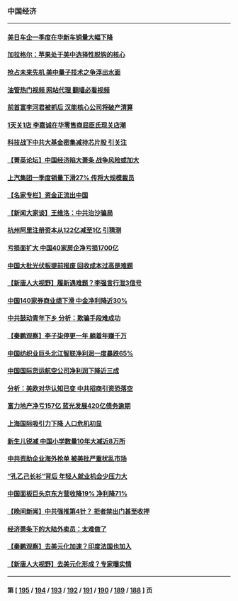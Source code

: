 ### 中国经济
---
#### [美日车企一季度在华新车销量大幅下降](../../pages/ncid283/n13969149.md?04102045) 
#### [加拉格尔：苹果处于美中选择性脱钩的核心](../../pages/ncid283/n13968602.md?04102045) 
#### [抢占未来先机 美中量子技术之争浮出水面](../../pages/ncid283/n13967804.md?04102045) 
#### [油管热门视频 网站代理 翻墙必看视频](http://138.2.39.72:81/youtube.html?epic-marker?04102045)
#### [前首富李河君被抓后 汉能核心公司将破产清算](../../pages/ncid283/n13968422.md?04102045) 
#### [1天关1店 李嘉诚在华零售商屈臣氏现关店潮](../../pages/ncid283/n13968410.md?04102045) 
#### [科技战下中共大基金密集减持芯片股 引关注](../../pages/ncid283/n13967792.md?04102045) 
#### [【菁英论坛】中国经济陷大萧条 战争风险或加大](../../pages/ncid283/n13967749.md?04102045) 
#### [上汽集团一季度销量下滑27% 传将大规模裁员](../../pages/ncid283/n13967750.md?04102045) 
#### [【名家专栏】资金正流出中国](../../pages/ncid283/n13965018.md?04102045) 
#### [【新闻大家谈】王维洛：中共治沙骗局](../../pages/ncid283/n13967541.md?04102045) 
#### [杭州阿里注册资本从122亿减至1亿 引猜测](../../pages/ncid283/n13967393.md?04102045) 
#### [亏损面扩大 中国40家房企净亏损1700亿](../../pages/ncid283/n13966935.md?04102045) 
#### [中国大批光伏板提前报废 回收成本过高是难题](../../pages/ncid283/n13966896.md?04102045) 
#### [【新唐人大视野】履新遇难题？李强言行泄3信号](../../pages/ncid283/n13966869.md?04102045) 
#### [中国140家券商业绩下滑 中金净利降近30%](../../pages/ncid283/n13966879.md?04102045) 
#### [中共鼓动青年下乡 分析：欺骗手段难成功](../../pages/ncid283/n13966476.md?04102045) 
#### [【秦鹏观察】李子柒停更一年 躺着年赚千万](../../pages/ncid283/n13965961.md?04102045) 
#### [中国纺织业巨头北江智联净利润一度暴跌65%](../../pages/ncid283/n13966018.md?04102045) 
#### [中国国际货运航空公司净利润下降近三成](../../pages/ncid283/n13965996.md?04102045) 
#### [分析：美欧对华认知已变 中共招商引资恐落空](../../pages/ncid283/n13965949.md?04102045) 
#### [富力地产净亏157亿 蓝光发展420亿债务逾期](../../pages/ncid283/n13965958.md?04102045) 
#### [上海国际吸引力下降 人口危机初显](../../pages/ncid283/n13965912.md?04102045) 
#### [新生儿锐减 中国小学数量10年大减近8万所](../../pages/ncid283/n13965673.md?04102045) 
#### [中共资助企业海外抢单 被美批严重扰乱市场](../../pages/ncid283/n13965668.md?04102045) 
#### [“孔乙己长衫”背后 年轻人就业机会少压力大](../../pages/ncid283/n13964575.md?04102045) 
#### [中国面板巨头京东方营收降19% 净利降71%](../../pages/ncid283/n13965307.md?04102045) 
#### [【晚间新闻】中共强推第4针？ 拒者禁出门甚至收押](../../pages/ncid283/n13964912.md?04102045) 
#### [经济萧条下的大陆外卖员：太难做了](../../pages/ncid283/n13964551.md?04102045) 
#### [【秦鹏观察】去美元化加速？印度法国也加入](../../pages/ncid283/n13964723.md?04102045) 
#### [【新唐人大视野】去美元化形成？专家曝实情](../../pages/ncid283/n13964577.md?04102045) 

---
#### 第 [ [195](./195.md?04102045) / [194](./194.md?04102045) / [193](./193.md?04102045) / [192](./192.md?04102045) / [191](./191.md?04102045) / [190](./190.md?04102045) / [189](./189.md?04102045) / [188](./188.md?04102045) ] 页

